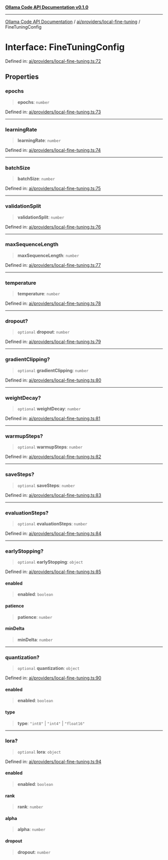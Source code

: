 [**Ollama Code API Documentation v0.1.0**](../../../../README.md)

***

[Ollama Code API Documentation](../../../../modules.md) / [ai/providers/local-fine-tuning](../README.md) / FineTuningConfig

# Interface: FineTuningConfig

Defined in: [ai/providers/local-fine-tuning.ts:72](https://github.com/erichchampion/ollama-code/blob/00ee2a1c7aae90b38558806cf40c91c52edd65c9/ollama-code/src/ai/providers/local-fine-tuning.ts#L72)

## Properties

### epochs

> **epochs**: `number`

Defined in: [ai/providers/local-fine-tuning.ts:73](https://github.com/erichchampion/ollama-code/blob/00ee2a1c7aae90b38558806cf40c91c52edd65c9/ollama-code/src/ai/providers/local-fine-tuning.ts#L73)

***

### learningRate

> **learningRate**: `number`

Defined in: [ai/providers/local-fine-tuning.ts:74](https://github.com/erichchampion/ollama-code/blob/00ee2a1c7aae90b38558806cf40c91c52edd65c9/ollama-code/src/ai/providers/local-fine-tuning.ts#L74)

***

### batchSize

> **batchSize**: `number`

Defined in: [ai/providers/local-fine-tuning.ts:75](https://github.com/erichchampion/ollama-code/blob/00ee2a1c7aae90b38558806cf40c91c52edd65c9/ollama-code/src/ai/providers/local-fine-tuning.ts#L75)

***

### validationSplit

> **validationSplit**: `number`

Defined in: [ai/providers/local-fine-tuning.ts:76](https://github.com/erichchampion/ollama-code/blob/00ee2a1c7aae90b38558806cf40c91c52edd65c9/ollama-code/src/ai/providers/local-fine-tuning.ts#L76)

***

### maxSequenceLength

> **maxSequenceLength**: `number`

Defined in: [ai/providers/local-fine-tuning.ts:77](https://github.com/erichchampion/ollama-code/blob/00ee2a1c7aae90b38558806cf40c91c52edd65c9/ollama-code/src/ai/providers/local-fine-tuning.ts#L77)

***

### temperature

> **temperature**: `number`

Defined in: [ai/providers/local-fine-tuning.ts:78](https://github.com/erichchampion/ollama-code/blob/00ee2a1c7aae90b38558806cf40c91c52edd65c9/ollama-code/src/ai/providers/local-fine-tuning.ts#L78)

***

### dropout?

> `optional` **dropout**: `number`

Defined in: [ai/providers/local-fine-tuning.ts:79](https://github.com/erichchampion/ollama-code/blob/00ee2a1c7aae90b38558806cf40c91c52edd65c9/ollama-code/src/ai/providers/local-fine-tuning.ts#L79)

***

### gradientClipping?

> `optional` **gradientClipping**: `number`

Defined in: [ai/providers/local-fine-tuning.ts:80](https://github.com/erichchampion/ollama-code/blob/00ee2a1c7aae90b38558806cf40c91c52edd65c9/ollama-code/src/ai/providers/local-fine-tuning.ts#L80)

***

### weightDecay?

> `optional` **weightDecay**: `number`

Defined in: [ai/providers/local-fine-tuning.ts:81](https://github.com/erichchampion/ollama-code/blob/00ee2a1c7aae90b38558806cf40c91c52edd65c9/ollama-code/src/ai/providers/local-fine-tuning.ts#L81)

***

### warmupSteps?

> `optional` **warmupSteps**: `number`

Defined in: [ai/providers/local-fine-tuning.ts:82](https://github.com/erichchampion/ollama-code/blob/00ee2a1c7aae90b38558806cf40c91c52edd65c9/ollama-code/src/ai/providers/local-fine-tuning.ts#L82)

***

### saveSteps?

> `optional` **saveSteps**: `number`

Defined in: [ai/providers/local-fine-tuning.ts:83](https://github.com/erichchampion/ollama-code/blob/00ee2a1c7aae90b38558806cf40c91c52edd65c9/ollama-code/src/ai/providers/local-fine-tuning.ts#L83)

***

### evaluationSteps?

> `optional` **evaluationSteps**: `number`

Defined in: [ai/providers/local-fine-tuning.ts:84](https://github.com/erichchampion/ollama-code/blob/00ee2a1c7aae90b38558806cf40c91c52edd65c9/ollama-code/src/ai/providers/local-fine-tuning.ts#L84)

***

### earlyStopping?

> `optional` **earlyStopping**: `object`

Defined in: [ai/providers/local-fine-tuning.ts:85](https://github.com/erichchampion/ollama-code/blob/00ee2a1c7aae90b38558806cf40c91c52edd65c9/ollama-code/src/ai/providers/local-fine-tuning.ts#L85)

#### enabled

> **enabled**: `boolean`

#### patience

> **patience**: `number`

#### minDelta

> **minDelta**: `number`

***

### quantization?

> `optional` **quantization**: `object`

Defined in: [ai/providers/local-fine-tuning.ts:90](https://github.com/erichchampion/ollama-code/blob/00ee2a1c7aae90b38558806cf40c91c52edd65c9/ollama-code/src/ai/providers/local-fine-tuning.ts#L90)

#### enabled

> **enabled**: `boolean`

#### type

> **type**: `"int8"` \| `"int4"` \| `"float16"`

***

### lora?

> `optional` **lora**: `object`

Defined in: [ai/providers/local-fine-tuning.ts:94](https://github.com/erichchampion/ollama-code/blob/00ee2a1c7aae90b38558806cf40c91c52edd65c9/ollama-code/src/ai/providers/local-fine-tuning.ts#L94)

#### enabled

> **enabled**: `boolean`

#### rank

> **rank**: `number`

#### alpha

> **alpha**: `number`

#### dropout

> **dropout**: `number`
